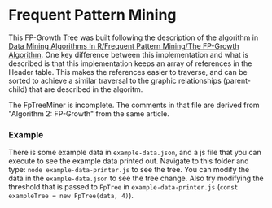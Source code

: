 Frequent Pattern Mining
=======================

This FP-Growth Tree was built following the description of the algorithm in [Data Mining Algorithms In R/Frequent Pattern Mining/The FP-Growth Algorithm](https://en.wikibooks.org/wiki/Data_Mining_Algorithms_In_R/Frequent_Pattern_Mining/The_FP-Growth_Algorithm). One key difference between this implementation and what is described is that this implementation keeps an array of references in the Header table. This makes the references easier to traverse, and can be sorted to achieve a similar traversal to the graphic relationships (parent-child) that are described in the algoritm.

The FpTreeMiner is incomplete. The comments in that file are derived from "Algorithm 2: FP-Growth" from the same article.

### Example
There is some example data in `example-data.json`, and a js file that you can execute to see the example data printed out. Navigate to this folder and type: `node example-data-printer.js` to see the tree. You can modify the data in the `example-data.json` to see the tree change. Also try modifying the threshold that is passed to `FpTree` in `example-data-printer.js` (`const exampleTree = new FpTree(data, 4)`).

